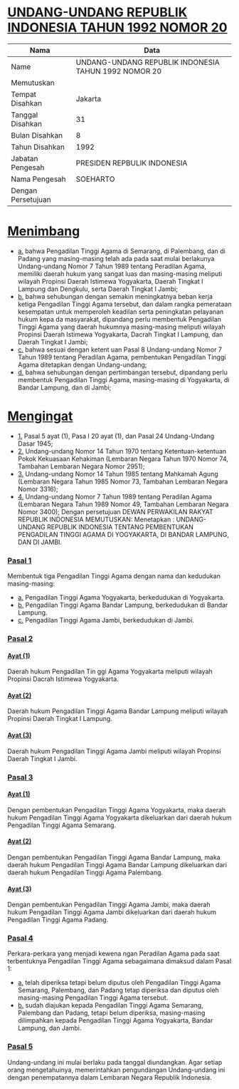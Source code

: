 # [UNDANG-UNDANG REPUBLIK INDONESIA TAHUN 1992 NOMOR 20](http://example.org/legal/document/uu/1992/20)

| Nama | Data |
| ------ | ----- |
|Name|UNDANG-UNDANG REPUBLIK INDONESIA TAHUN 1992 NOMOR 20|
|Memutuskan||
|Tempat Disahkan|Jakarta|
|Tanggal Disahkan|31|
|Bulan Disahkan|8|
|Tahun Disahkan|1992|
|Jabatan Pengesah|PRESIDEN REPBULIK INDONESIA|
|Nama Pengesah|SOEHARTO|
|Dengan Persetujuan||
# [Menimbang](http://example.org/legal/document/uu/1992/20/menimbang)

* [a.](http://example.org/legal/document/uu/1992/20/menimbang/point/a) bahwa Pengadilan Tinggi Agama di Semarang, di Palembang, dan di Padang yang masing-masing telah ada pada saat mulai berlakunya Undang-undang Nomor 7 Tahun 1989 tentang Peradilan Agama, memiliki daerah hukum yang sangat luas dan masing-masing meliputi wilayah Propinsi Daerah Istimewa Yogyakarta, Daerah Tingkat I Lampung dan Dengkulu, serta Daerah Tingkat I Jambi;
* [b.](http://example.org/legal/document/uu/1992/20/menimbang/point/b) bahwa sehubungan dengan semakin meningkatnya beban kerja ketiga Pengadilan Tinggi Agama tersebut, dan dalam rangka pemerataan kesempatan untuk memperoleh keadilan serta peningkatan pelayanan hukum kepa da masyarakat, dipandang perlu membentuk Pengadilan Tinggi Agama yang daerah hukumnya masing-masing meliputi wilayah Propinsi Daerah Istimewa Yogyakarta, Dacrah Tingkat I Lampung, dan Daerah Tingkat I Jambi;
* [c.](http://example.org/legal/document/uu/1992/20/menimbang/point/c) bahwa sesuai dengan ketent uan Pasal 8 Undang-undang Nomor 7 Tahun 1989 tentang Peradilan Agama, pembentukan Pengadilan Tinggi Agama ditetapkan dengan Undang-undang;
* [d.](http://example.org/legal/document/uu/1992/20/menimbang/point/d) bahwa sehubungan dengan pertimbangan tersebut, dipandang perlu membentuk Pengadilan Tinggi Agama, masing-masing di Yogyakarta, di Bandar Lampung, dan di Jambi;
# [Mengingat](http://example.org/legal/document/uu/1992/20/mengingat)

* [1.](http://example.org/legal/document/uu/1992/20/mengingat/point/0001) Pasal 5 ayat (1), Pasa l 20 ayat (1), dan Pasal 24 Undang-Undang Dasar 1945;
* [2.](http://example.org/legal/document/uu/1992/20/mengingat/point/0002) Undang-undang Nomor 14 Tahun 1970 tentang Ketentuan-ketentuan Pokok Kekuasaan Kehakiman (Lembaran Negara Tahun 1970 Nomor 74, Tambahan Lembaran Negara Nomor 2951);
* [3.](http://example.org/legal/document/uu/1992/20/mengingat/point/0003) Undang-undang Nomor 14 Tahun 1985 tentang Mahkamah Agung (Lembaran Negara Tahun 1985 Nomor 73, Tambahan Lembaran Negara Nomor 3316);
* [4.](http://example.org/legal/document/uu/1992/20/mengingat/point/0004) Undang-undang Nomor 7 Tahun 1989 tentang Peradilan Agama (Lembaran Negara Tahun 1989 Nomor 49, Tambahan Lembaran Negara Nomor 3400); Dengan persetujuan DEWAN PERWAKILAN RAKYAT REPUBLIK INDONESIA MEMUTUSKAN: Menetapkan : UNDANG-UNDANG REPUBLIK INDONESIA TENTANG PEMBENTUKAN PENGADILAN TINGGI AGAMA DI YOGYAKARTA, DI BANDAR LAMPUNG, DAN DI JAMBI.

### [Pasal 1](http://example.org/legal/document/uu/1992/20/pasal/0001)
Membentuk tiga Pengadilan Tinggi Agama dengan nama dan kedudukan masing-masing:
* [a.](http://example.org/legal/document/uu/1992/20/pasal/0001/version/19920831/point/a) Pengadilan Tinggi Agama Yogyakarta, berkedudukan di Yogyakarta.
* [b.](http://example.org/legal/document/uu/1992/20/pasal/0001/version/19920831/point/b) Pengadilan Tinggi Agama Bandar Lampung, berkedudukan di Bandar Lampung.
* [c.](http://example.org/legal/document/uu/1992/20/pasal/0001/version/19920831/point/c) Pengadilan Tinggi Agama Jambi, berkedudukan di Jambi.


### [Pasal 2](http://example.org/legal/document/uu/1992/20/pasal/0002)

#### [Ayat (1)](http://example.org/legal/document/uu/1992/20/pasal/0002/version/19920831/ayat/0001)
Daerah hukum Pengadilan Tin ggi Agama Yogyakarta meliputi wilayah Propinsi Dacrah Istimewa Yogyakarta.

#### [Ayat (2)](http://example.org/legal/document/uu/1992/20/pasal/0002/version/19920831/ayat/0002)
Daerah hukum Pengadilan Tinggi Agama Bandar Lampung meliputi wilayah Propinsi Daerah Tingkat I Lampung.

#### [Ayat (3)](http://example.org/legal/document/uu/1992/20/pasal/0002/version/19920831/ayat/0003)
Daerah hukum Pengadilan Tinggi Agama Jambi meliputi wilayah Propinsi Daerah Tingkat I Jambi.


### [Pasal 3](http://example.org/legal/document/uu/1992/20/pasal/0003)

#### [Ayat (1)](http://example.org/legal/document/uu/1992/20/pasal/0003/version/19920831/ayat/0001)
Dengan pembentukan Pengadilan Tinggi Agama Yogyakarta, maka daerah hukum Pengadilan Tinggi Agama Yogyakarta dikeluarkan dari daerah hukum Pengadilan Tinggi Agama Semarang.

#### [Ayat (2)](http://example.org/legal/document/uu/1992/20/pasal/0003/version/19920831/ayat/0002)
Dengan pembentukan Pengadilan Tinggi Agama Bandar Lampung, maka daerah hukum Pengadilan Tinggi Agama Bandar Lampung dikeluarkan dari daerah hukum Pengadilan Tinggi Agama Palembang.

#### [Ayat (3)](http://example.org/legal/document/uu/1992/20/pasal/0003/version/19920831/ayat/0003)
Dengan pembentukan Pengadilan Tinggi Agama Jambi, maka daerah hukum Pengadilan Tinggi Agama Jambi dikeluarkan dari daerah hukum Pengadilan Tinggi Agama Padang.


### [Pasal 4](http://example.org/legal/document/uu/1992/20/pasal/0004)
Perkara-perkara yang menjadi kewena ngan Peradilan Agama pada saat terbentuknya Pengadilan Tinggi Agama sebagaimana dimaksud dalam Pasal 1:
* [a.](http://example.org/legal/document/uu/1992/20/pasal/0004/version/19920831/point/a) telah diperiksa tetapi belum diputus oleh Pengadilan Tinggi Agama Semarang, Palembang, dan Padang tetap diperiksa dan diputus oleh masing-masing Pengadilan Tinggi Agama tersebut.
* [b.](http://example.org/legal/document/uu/1992/20/pasal/0004/version/19920831/point/b) sudah diajukan kepada Pengadilan Tinggi Agama Semarang, Palembang dan Padang, tetapi belum diperiksa, masing-masing dilimpahkan kepada Pengadilan Tinggi Agama Yogyakarta, Bandar Lampung, dan Jambi.


### [Pasal 5](http://example.org/legal/document/uu/1992/20/pasal/0005)
Undang-undang ini mulai berlaku pada tanggal diundangkan. Agar setiap orang mengetahuinya, memerintahkan pengundangan Undang-undang ini dengan penempatannya dalam Lembaran Negara Republik Indonesia.
